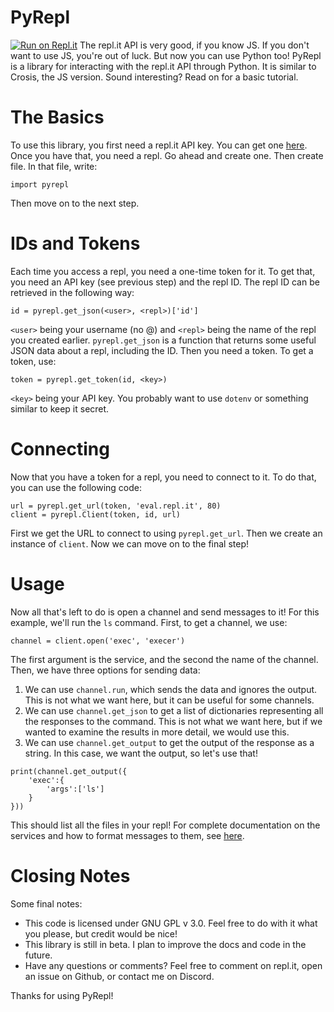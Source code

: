 # PyRepl
[![Run on Repl.it](https://repl.it/badge/github/sugarfi/PyRepl)](https://repl.it/github/sugarfi/PyRepl)
The repl.it API is very good, if you know JS. If you don't want to use JS, you're out
of luck. But now you can use Python too! PyRepl is a library for interacting with the
repl.it API through Python. It is similar to Crosis, the JS version. Sound interesting?
Read on for a basic tutorial.
# The Basics
To use this library, you first need a repl.it API key. You can get one [here](http://devs.turbio.repl.co).
Once you have that, you need a repl. Go ahead and create one. Then create file. In that file, write:
```
import pyrepl
```
Then move on to the next step.
# IDs and Tokens
Each time you access a repl, you need a one-time token for it. To get that, you need an API key (see previous step)
and the repl ID. The repl ID can be retrieved in the following way:
```
id = pyrepl.get_json(<user>, <repl>)['id']
```
`<user>` being your username (no @) and `<repl>` being the name of the repl you created earlier. `pyrepl.get_json`
is a function that returns some useful JSON data about a repl, including the ID. Then you need a token. To get a token,
use:
```
token = pyrepl.get_token(id, <key>)
```
`<key>` being your API key. You probably want to use `dotenv` or something similar to keep it secret.
# Connecting
Now that you have a token for a repl, you need to connect to it. To do that, you can use the following code:
```
url = pyrepl.get_url(token, 'eval.repl.it', 80)
client = pyrepl.Client(token, id, url)
```
First we get the URL to connect to using `pyrepl.get_url`. Then we create an instance of `client`. Now we can
move on to the final step!
# Usage
Now all that's left to do is open a channel and send messages to it! For this example, we'll run the `ls` command.
First, to get a channel, we use:
```
channel = client.open('exec', 'execer')
```
The first argument is the service, and the second the name of the channel. Then, we have three options for sending data:

1. We can use `channel.run`, which sends the data and ignores the output. This is not what we want here,
   but it can be useful for some channels.
2. We can use `channel.get_json` to get a list of dictionaries representing all the responses to the command.
   This is not what we want here, but if we wanted to examine the results in more detail, we would use this.
3. We can use `channel.get_output` to get the output of the response as a string. In this case, we want the output,
   so let's use that!

```
print(channel.get_output({
    'exec':{
        'args':['ls']
    }
}))
```
This should list all the files in your repl! For complete documentation on the services and how to format messages to
them, see [here](http://protodoc.turbio.repl.co/services).
# Closing Notes
Some final notes:

- This code is licensed under GNU GPL v 3.0. Feel free to do with it what you please, but credit would be nice!
- This library is still in beta. I plan to improve the docs and code in the future.
- Have any questions or comments? Feel free to comment on repl.it, open an issue on Github, or contact me on Discord.

Thanks for using PyRepl!
